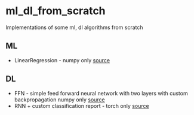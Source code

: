 # ml_dl_from_scratch
Implementations of some ml, dl algorithms from scratch

## ML
* LinearRegression - numpy only [source](linear_regression/model.py)

## DL
* FFN - simple feed forward neural network with two layers with custom backpropagation numpy only [source](./feed_forward_nn_classification/)
* RNN + custom classification report - torch only [source](./vanilla_rnn/)
